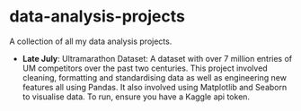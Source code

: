 # data-analysis-projects

A collection of all my data analysis projects. 

- **Late July**: Ultramarathon Dataset: A dataset with over 7 million entries of UM competitors over the past two centuries. This project involved cleaning, formatting and standardising data as well as engineering new features all using Pandas. It also involved using Matplotlib and Seaborn to visualise data. To run, ensure you have a Kaggle api token.
